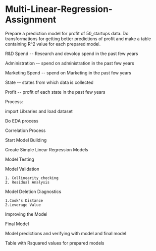 # Multi-Linear-Regression-Assignment
Prepare a prediction model for profit of 50_startups data. Do transformations for getting better predictions of profit and make a table containing R^2 value for each prepared model.  

R&amp;D Spend -- Research and devolop spend in the past few years 

Administration -- spend on administration in the past few years 

Marketing Spend -- spend on Marketing in the past few years 

State -- states from which data is collected 

Profit  -- profit of each state in the past few years


Process:

import Libraries and load dataset

Do EDA process

Correlation Process

Start Model Building

Create Simple Linear Regression Models

Model Testing

Model Validation 

    1. Collinearity checking
    2. Residual Analysis
	
Model Deletion Diagnostics

    1.Cook's Distance
    2.Leverage Value
	
Improving the Model  

Final Model

Model predictions and verifying with model and final model

Table with Rsquared values for prepared models
